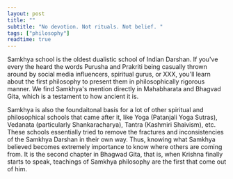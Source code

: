 ```yaml
---
layout: post
title: ""
subtitle: "No devotion. Not rituals. Not belief. "
tags: ["philosophy"]
readtime: true
---
```


Samkhya school is the oldest dualistic school of Indian Darshan. If you've every the heard the words Purusha and Prakriti being casually thrown around by social media influencers, spiritual gurus, or XXX, you'll learn about the first philosophy to present them in philosophically rigorous manner. We find Samkhya's mention directly in Mahabharata and Bhagvad Gita, which is a testament to how ancient it is. 

Samkhya is also the foundaitonal basis for a lot of other spiritual and philosophical schools that came after it, like Yoga (Patanjali Yoga Sutras), Vedanata (particularly Shankaracharya), Tantra (Kashmiri Shaivism), etc. These schools essentially tried to remove the fractures and inconsistencies of the Samkhya Darshan in their own way. Thus, knowing what Samkhya believed becomes extremely importance to know where others are coming from. It is the second chapter in Bhagwad Gita, that is, when Krishna finally starts to speak, teachings of Samkhya philosophy are the first that come out of him.